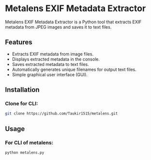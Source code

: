 # Metalens EXIF Metadata Extractor

Metalens EXIF Metadata Extractor is a Python tool that extracts EXIF metadata from JPEG images and saves it to text files.

## Features

- Extracts EXIF metadata from image files.
- Displays extracted metadata in the console.
- Saves extracted metadata to text files.
- Automatically generates unique filenames for output text files.
- Simple graphical user interface (GUI).

## Installation

### Clone for CLI:

```bash
git clone https://github.com/Taukir1515/metalens.git
```



## Usage
### For CLI of metalens:
```
python metalens.py
```

